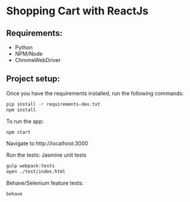 Shopping Cart with ReactJs
==========================

Requirements:
-------------
- Python
- NPM/Node
- ChromeWebDriver

Project setup:
-------------
Once you have the requirements installed, run the following commands:
```bash
pip install -r requirements-dev.txt
npm install
```

To run the app:
```bash
npm start
```
Navigate to http://localhost:3000

Run the tests:
Jasmine unit tests
```bash
gulp webpack:tests
open ./test/index.html
```

Behave/Selenium feature tests:
```bash
behave
```


